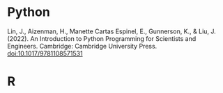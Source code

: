 # Python

Lin, J., Aizenman, H., Manette Cartas Espinel, E., Gunnerson, K., & Liu, J. (2022). An Introduction to Python Programming for Scientists and Engineers. Cambridge: Cambridge University Press. [doi:10.1017/9781108571531](doi:10.1017/9781108571531)

# R

